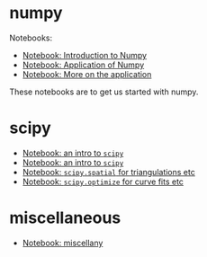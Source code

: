 # numpy

Notebooks:

  - <a href="/notebooks/Notebooks/Numpy+Scipy/1 - Introduction to Numpy.ipynb" target="_blank"> <!--_--> Notebook: Introduction to Numpy </a>
  - <a href="/notebooks/Notebooks/Numpy+Scipy/2 - Application - The Game of Life.ipynb" target="_blank"> <!--_--> Notebook: Application of Numpy </a>
  - <a href="/notebooks/Notebooks/Numpy+Scipy/3 - Discussion - The Game of Life.ipynb" target="_blank"> <!--_--> Notebook: More on the application </a>

These notebooks are to get us started with numpy.

# scipy

  - <a href="/notebooks/Notebooks/Numpy+Scipy/4 - Introduction to Scipy.ipynb" target="_blank"> <!--_--> Notebook: an intro to `scipy` </a>
  - <a href="/notebooks/Notebooks/Numpy+Scipy/5 - Scipy Interpolate.ipynb" target="_blank"> <!--_--> Notebook: an intro to `scipy` </a>
  - <a href="/notebooks/Notebooks/Numpy+Scipy/6 - Scipy Spatial and Meshing.ipynb" target="_blank"> <!--_--> Notebook: `scipy.spatial` for triangulations etc</a>
  - <a href="/notebooks/Notebooks/Numpy+Scipy/7 - Scipy Optimize.ipynb" target="_blank"> <!--_--> Notebook: `scipy.optimize` for curve fits etc </a>
<!--
  - <a href="/notebooks/Notebooks/Numpy+Scipy/8 - Scipy Signal.ipynb" target="_blank"> Notebook: `scipy.signal` and `scipy.fft`</a>
  -->

# miscellaneous

  - <a href="/notebooks/Notebooks/Numpy+Scipy/8 - Numpy, Scipy Miscellany.ipynb" target="_blank"> <!--_--> Notebook: miscellany </a>
